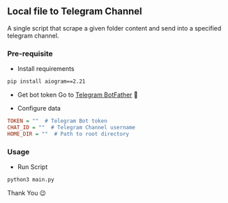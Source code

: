 ## Local file to Telegram Channel
A single script that scrape a given folder content and send into a specified telegram channel.

### Pre-requisite
* Install requirements
```bash
pip install aiogram==2.21
```

* Get bot token
Go to [Telegram BotFather](https://telegram.me/botfather) :robot:

* Configure data
```ini
TOKEN = ""  # Telegram Bot token
CHAT_ID = ""  # Telegram Channel username
HOME_DIR = ""  # Path to root directory
```
### Usage

* Run Script
```bash
python3 main.py
```

Thank You :wink: